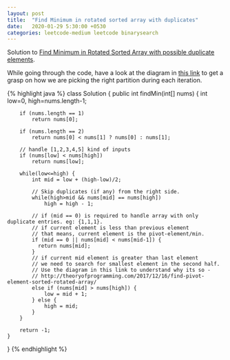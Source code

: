 ```yaml
---
layout: post
title:  "Find Minimum in rotated sorted array with duplicates"
date:   2020-01-29 5:30:00 +0530
categories: leetcode-medium leetcode binarysearch
---
```


Solution to [Find Minimum in Rotated Sorted Array with possible duplicate elements][leetcode].

While going through the code, have a look at the diagram in [this link][theoryofprogramming] to get a grasp on how we are picking the right partition during each iteration.  

{% highlight java %}
class Solution {
    public int findMin(int[] nums) {
        int low=0, high=nums.length-1;

        if (nums.length == 1)
            return nums[0];

        if (nums.length == 2)
            return nums[0] < nums[1] ? nums[0] : nums[1];

        // handle [1,2,3,4,5] kind of inputs
        if (nums[low] < nums[high])
            return nums[low];

        while(low<=high) {
            int mid = low + (high-low)/2;

            // Skip duplicates (if any) from the right side.
            while(high>mid && nums[mid] == nums[high])
                high = high - 1;

            // if (mid == 0) is required to handle array with only duplicate entries. eg: {1,1,1}.
            // if current element is less than previous element
            // that means, current element is the pivot-element/min.
            if (mid == 0 || nums[mid] < nums[mid-1]) {
              return nums[mid];
            }
            // if current mid element is greater than last element
            // we need to search for smallest element in the second half.
            // Use the diagram in this link to understand why its so -
            // http://theoryofprogramming.com/2017/12/16/find-pivot-element-sorted-rotated-array/
            else if (nums[mid] > nums[high]) {
                low = mid + 1;
            } else {
                high = mid;
            }
        }

        return -1;
    }
}
{% endhighlight %}

[leetcode]: https://leetcode.com/problems/find-minimum-in-rotated-sorted-array-ii/
[theoryofprogramming]: http://theoryofprogramming.com/2017/12/16/find-pivot-element-sorted-rotated-array/
